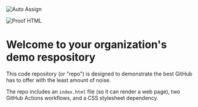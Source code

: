 ![Auto Assign](https://github.com/CapstoneShromscan/demo-repository/actions/workflows/auto-assign.yml/badge.svg)

![Proof HTML](https://github.com/CapstoneShromscan/demo-repository/actions/workflows/proof-html.yml/badge.svg)

# Welcome to your organization's demo respository
This code repository (or "repo") is designed to demonstrate the best GitHub has to offer with the least amount of noise.

The repo includes an `index.html` file (so it can render a web page), two GitHub Actions workflows, and a CSS stylesheet dependency.
